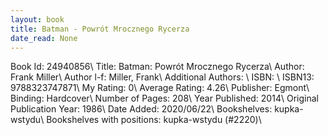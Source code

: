 ```yaml
---
layout: book
title: Batman - Powrót Mrocznego Rycerza
date_read: None
---
```


Book Id: 24940856\ 
Title: Batman: Powrót Mrocznego Rycerza\ 
Author: Frank Miller\ 
Author l-f: Miller, Frank\ 
Additional Authors: \ 
ISBN: \ 
ISBN13: 9788323747871\ 
My Rating: 0\ 
Average Rating: 4.26\ 
Publisher: Egmont\ 
Binding: Hardcover\ 
Number of Pages: 208\ 
Year Published: 2014\ 
Original Publication Year: 1986\ 
Date Added: 2020/06/22\ 
Bookshelves: kupka-wstydu\ 
Bookshelves with positions: kupka-wstydu (#2220)\ 

